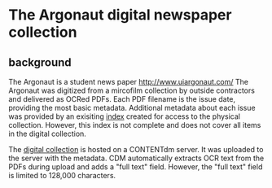 # The Argonaut digital newspaper collection

## background

The Argonaut is a student news paper http://www.uiargonaut.com/
The Argonaut was digitized from a mircofilm collection by outside contractors and delivered as OCRed PDFs.
Each PDF filename is the issue date, providing the most basic metadata. 
Additional metadata about each issue was provided by an exisiting [index](http://www.lib.uidaho.edu/find/argonaut.html) created for access to the physical collection.
However, this index is not complete and does not cover all items in the digital collection. 

The [digital collection](http://digital.lib.uidaho.edu/cdm/search/collection/argonaut) is hosted on a CONTENTdm server.
It was uploaded to the server with the metadata. 
CDM automatically extracts OCR text from the PDFs during upload and adds a "full text" field.
However, the "full text" field is limited to 128,000 characters.
